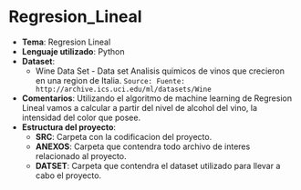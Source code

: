 # Regresion_Lineal

- **Tema**: Regresion Lineal
- **Lenguaje utilizado**: Python
- **Dataset**:
  - Wine Data Set - Data set Analisis quimicos de vinos que crecieron en una region de Italia. `Source: Fuente: http://archive.ics.uci.edu/ml/datasets/Wine`
- **Comentarios**: Utilizando el algoritmo de machine learning de Regresion Lineal vamos a calcular a partir del nivel de alcohol del vino, la intensidad del color que posee.
- **Estructura del proyecto**:
  - **SRC**: Carpeta con la codificacion del proyecto.
  - **ANEXOS**: Carpeta que contendra todo archivo de interes relacionado al proyecto.
  - **DATSET**: Carpeta que contendra el dataset utilizado para llevar a cabo el proyecto.
